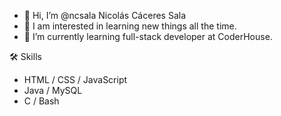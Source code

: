 - 👋 Hi, I’m @ncsala Nicolás Cáceres Sala
- 👀 I am interested in learning new things all the time.
- 🌱 I’m currently learning full-stack developer at CoderHouse.

🛠 Skills

- HTML / CSS / JavaScript
- Java / MySQL
- C / Bash

<!---
ncsala/ncsala is a ✨ special ✨ repository because its `README.md` (this file) appears on your GitHub profile.
You can click the Preview link to take a look at your changes.
--->

